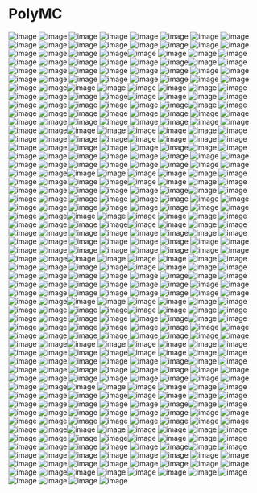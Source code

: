 # PolyMC
![image](https://user-images.githubusercontent.com/76428041/196275964-58d211cc-7244-4223-8e6b-112153173171.png)
![image](https://user-images.githubusercontent.com/76428041/196275964-58d211cc-7244-4223-8e6b-112153173171.png)
![image](https://user-images.githubusercontent.com/76428041/196275964-58d211cc-7244-4223-8e6b-112153173171.png)
![image](https://user-images.githubusercontent.com/76428041/196275964-58d211cc-7244-4223-8e6b-112153173171.png)
![image](https://user-images.githubusercontent.com/76428041/196275964-58d211cc-7244-4223-8e6b-112153173171.png)
![image](https://user-images.githubusercontent.com/76428041/196275964-58d211cc-7244-4223-8e6b-112153173171.png)
![image](https://user-images.githubusercontent.com/76428041/196275964-58d211cc-7244-4223-8e6b-112153173171.png)
![image](https://user-images.githubusercontent.com/76428041/196275964-58d211cc-7244-4223-8e6b-112153173171.png)
![image](https://user-images.githubusercontent.com/76428041/196275964-58d211cc-7244-4223-8e6b-112153173171.png)
![image](https://user-images.githubusercontent.com/76428041/196275964-58d211cc-7244-4223-8e6b-112153173171.png)
![image](https://user-images.githubusercontent.com/76428041/196275964-58d211cc-7244-4223-8e6b-112153173171.png)
![image](https://user-images.githubusercontent.com/76428041/196275964-58d211cc-7244-4223-8e6b-112153173171.png)
![image](https://user-images.githubusercontent.com/76428041/196275964-58d211cc-7244-4223-8e6b-112153173171.png)
![image](https://user-images.githubusercontent.com/76428041/196275964-58d211cc-7244-4223-8e6b-112153173171.png)
![image](https://user-images.githubusercontent.com/76428041/196275964-58d211cc-7244-4223-8e6b-112153173171.png)
![image](https://user-images.githubusercontent.com/76428041/196275964-58d211cc-7244-4223-8e6b-112153173171.png)
![image](https://user-images.githubusercontent.com/76428041/196275964-58d211cc-7244-4223-8e6b-112153173171.png)
![image](https://user-images.githubusercontent.com/76428041/196275964-58d211cc-7244-4223-8e6b-112153173171.png)
![image](https://user-images.githubusercontent.com/76428041/196275964-58d211cc-7244-4223-8e6b-112153173171.png)
![image](https://user-images.githubusercontent.com/76428041/196275964-58d211cc-7244-4223-8e6b-112153173171.png)![image](https://user-images.githubusercontent.com/76428041/196275964-58d211cc-7244-4223-8e6b-112153173171.png)
![image](https://user-images.githubusercontent.com/76428041/196275964-58d211cc-7244-4223-8e6b-112153173171.png)
![image](https://user-images.githubusercontent.com/76428041/196275964-58d211cc-7244-4223-8e6b-112153173171.png)
![image](https://user-images.githubusercontent.com/76428041/196275964-58d211cc-7244-4223-8e6b-112153173171.png)
![image](https://user-images.githubusercontent.com/76428041/196275964-58d211cc-7244-4223-8e6b-112153173171.png)
![image](https://user-images.githubusercontent.com/76428041/196275964-58d211cc-7244-4223-8e6b-112153173171.png)
![image](https://user-images.githubusercontent.com/76428041/196275964-58d211cc-7244-4223-8e6b-112153173171.png)
![image](https://user-images.githubusercontent.com/76428041/196275964-58d211cc-7244-4223-8e6b-112153173171.png)
![image](https://user-images.githubusercontent.com/76428041/196275964-58d211cc-7244-4223-8e6b-112153173171.png)
![image](https://user-images.githubusercontent.com/76428041/196275964-58d211cc-7244-4223-8e6b-112153173171.png)![image](https://user-images.githubusercontent.com/76428041/196275964-58d211cc-7244-4223-8e6b-112153173171.png)
![image](https://user-images.githubusercontent.com/76428041/196275964-58d211cc-7244-4223-8e6b-112153173171.png)
![image](https://user-images.githubusercontent.com/76428041/196275964-58d211cc-7244-4223-8e6b-112153173171.png)
![image](https://user-images.githubusercontent.com/76428041/196275964-58d211cc-7244-4223-8e6b-112153173171.png)
![image](https://user-images.githubusercontent.com/76428041/196275964-58d211cc-7244-4223-8e6b-112153173171.png)
![image](https://user-images.githubusercontent.com/76428041/196275964-58d211cc-7244-4223-8e6b-112153173171.png)
![image](https://user-images.githubusercontent.com/76428041/196275964-58d211cc-7244-4223-8e6b-112153173171.png)
![image](https://user-images.githubusercontent.com/76428041/196275964-58d211cc-7244-4223-8e6b-112153173171.png)
![image](https://user-images.githubusercontent.com/76428041/196275964-58d211cc-7244-4223-8e6b-112153173171.png)
![image](https://user-images.githubusercontent.com/76428041/196275964-58d211cc-7244-4223-8e6b-112153173171.png)![image](https://user-images.githubusercontent.com/76428041/196275964-58d211cc-7244-4223-8e6b-112153173171.png)
![image](https://user-images.githubusercontent.com/76428041/196275964-58d211cc-7244-4223-8e6b-112153173171.png)
![image](https://user-images.githubusercontent.com/76428041/196275964-58d211cc-7244-4223-8e6b-112153173171.png)
![image](https://user-images.githubusercontent.com/76428041/196275964-58d211cc-7244-4223-8e6b-112153173171.png)
![image](https://user-images.githubusercontent.com/76428041/196275964-58d211cc-7244-4223-8e6b-112153173171.png)
![image](https://user-images.githubusercontent.com/76428041/196275964-58d211cc-7244-4223-8e6b-112153173171.png)
![image](https://user-images.githubusercontent.com/76428041/196275964-58d211cc-7244-4223-8e6b-112153173171.png)
![image](https://user-images.githubusercontent.com/76428041/196275964-58d211cc-7244-4223-8e6b-112153173171.png)
![image](https://user-images.githubusercontent.com/76428041/196275964-58d211cc-7244-4223-8e6b-112153173171.png)
![image](https://user-images.githubusercontent.com/76428041/196275964-58d211cc-7244-4223-8e6b-112153173171.png)![image](https://user-images.githubusercontent.com/76428041/196275964-58d211cc-7244-4223-8e6b-112153173171.png)
![image](https://user-images.githubusercontent.com/76428041/196275964-58d211cc-7244-4223-8e6b-112153173171.png)
![image](https://user-images.githubusercontent.com/76428041/196275964-58d211cc-7244-4223-8e6b-112153173171.png)
![image](https://user-images.githubusercontent.com/76428041/196275964-58d211cc-7244-4223-8e6b-112153173171.png)
![image](https://user-images.githubusercontent.com/76428041/196275964-58d211cc-7244-4223-8e6b-112153173171.png)
![image](https://user-images.githubusercontent.com/76428041/196275964-58d211cc-7244-4223-8e6b-112153173171.png)
![image](https://user-images.githubusercontent.com/76428041/196275964-58d211cc-7244-4223-8e6b-112153173171.png)
![image](https://user-images.githubusercontent.com/76428041/196275964-58d211cc-7244-4223-8e6b-112153173171.png)
![image](https://user-images.githubusercontent.com/76428041/196275964-58d211cc-7244-4223-8e6b-112153173171.png)
![image](https://user-images.githubusercontent.com/76428041/196275964-58d211cc-7244-4223-8e6b-112153173171.png)![image](https://user-images.githubusercontent.com/76428041/196275964-58d211cc-7244-4223-8e6b-112153173171.png)
![image](https://user-images.githubusercontent.com/76428041/196275964-58d211cc-7244-4223-8e6b-112153173171.png)
![image](https://user-images.githubusercontent.com/76428041/196275964-58d211cc-7244-4223-8e6b-112153173171.png)
![image](https://user-images.githubusercontent.com/76428041/196275964-58d211cc-7244-4223-8e6b-112153173171.png)
![image](https://user-images.githubusercontent.com/76428041/196275964-58d211cc-7244-4223-8e6b-112153173171.png)
![image](https://user-images.githubusercontent.com/76428041/196275964-58d211cc-7244-4223-8e6b-112153173171.png)
![image](https://user-images.githubusercontent.com/76428041/196275964-58d211cc-7244-4223-8e6b-112153173171.png)
![image](https://user-images.githubusercontent.com/76428041/196275964-58d211cc-7244-4223-8e6b-112153173171.png)
![image](https://user-images.githubusercontent.com/76428041/196275964-58d211cc-7244-4223-8e6b-112153173171.png)
![image](https://user-images.githubusercontent.com/76428041/196275964-58d211cc-7244-4223-8e6b-112153173171.png)![image](https://user-images.githubusercontent.com/76428041/196275964-58d211cc-7244-4223-8e6b-112153173171.png)
![image](https://user-images.githubusercontent.com/76428041/196275964-58d211cc-7244-4223-8e6b-112153173171.png)
![image](https://user-images.githubusercontent.com/76428041/196275964-58d211cc-7244-4223-8e6b-112153173171.png)
![image](https://user-images.githubusercontent.com/76428041/196275964-58d211cc-7244-4223-8e6b-112153173171.png)
![image](https://user-images.githubusercontent.com/76428041/196275964-58d211cc-7244-4223-8e6b-112153173171.png)
![image](https://user-images.githubusercontent.com/76428041/196275964-58d211cc-7244-4223-8e6b-112153173171.png)
![image](https://user-images.githubusercontent.com/76428041/196275964-58d211cc-7244-4223-8e6b-112153173171.png)
![image](https://user-images.githubusercontent.com/76428041/196275964-58d211cc-7244-4223-8e6b-112153173171.png)
![image](https://user-images.githubusercontent.com/76428041/196275964-58d211cc-7244-4223-8e6b-112153173171.png)
![image](https://user-images.githubusercontent.com/76428041/196275964-58d211cc-7244-4223-8e6b-112153173171.png)![image](https://user-images.githubusercontent.com/76428041/196275964-58d211cc-7244-4223-8e6b-112153173171.png)
![image](https://user-images.githubusercontent.com/76428041/196275964-58d211cc-7244-4223-8e6b-112153173171.png)
![image](https://user-images.githubusercontent.com/76428041/196275964-58d211cc-7244-4223-8e6b-112153173171.png)
![image](https://user-images.githubusercontent.com/76428041/196275964-58d211cc-7244-4223-8e6b-112153173171.png)
![image](https://user-images.githubusercontent.com/76428041/196275964-58d211cc-7244-4223-8e6b-112153173171.png)
![image](https://user-images.githubusercontent.com/76428041/196275964-58d211cc-7244-4223-8e6b-112153173171.png)
![image](https://user-images.githubusercontent.com/76428041/196275964-58d211cc-7244-4223-8e6b-112153173171.png)
![image](https://user-images.githubusercontent.com/76428041/196275964-58d211cc-7244-4223-8e6b-112153173171.png)
![image](https://user-images.githubusercontent.com/76428041/196275964-58d211cc-7244-4223-8e6b-112153173171.png)
![image](https://user-images.githubusercontent.com/76428041/196275964-58d211cc-7244-4223-8e6b-112153173171.png)![image](https://user-images.githubusercontent.com/76428041/196275964-58d211cc-7244-4223-8e6b-112153173171.png)
![image](https://user-images.githubusercontent.com/76428041/196275964-58d211cc-7244-4223-8e6b-112153173171.png)
![image](https://user-images.githubusercontent.com/76428041/196275964-58d211cc-7244-4223-8e6b-112153173171.png)
![image](https://user-images.githubusercontent.com/76428041/196275964-58d211cc-7244-4223-8e6b-112153173171.png)
![image](https://user-images.githubusercontent.com/76428041/196275964-58d211cc-7244-4223-8e6b-112153173171.png)
![image](https://user-images.githubusercontent.com/76428041/196275964-58d211cc-7244-4223-8e6b-112153173171.png)
![image](https://user-images.githubusercontent.com/76428041/196275964-58d211cc-7244-4223-8e6b-112153173171.png)
![image](https://user-images.githubusercontent.com/76428041/196275964-58d211cc-7244-4223-8e6b-112153173171.png)
![image](https://user-images.githubusercontent.com/76428041/196275964-58d211cc-7244-4223-8e6b-112153173171.png)
![image](https://user-images.githubusercontent.com/76428041/196275964-58d211cc-7244-4223-8e6b-112153173171.png)![image](https://user-images.githubusercontent.com/76428041/196275964-58d211cc-7244-4223-8e6b-112153173171.png)
![image](https://user-images.githubusercontent.com/76428041/196275964-58d211cc-7244-4223-8e6b-112153173171.png)
![image](https://user-images.githubusercontent.com/76428041/196275964-58d211cc-7244-4223-8e6b-112153173171.png)
![image](https://user-images.githubusercontent.com/76428041/196275964-58d211cc-7244-4223-8e6b-112153173171.png)
![image](https://user-images.githubusercontent.com/76428041/196275964-58d211cc-7244-4223-8e6b-112153173171.png)
![image](https://user-images.githubusercontent.com/76428041/196275964-58d211cc-7244-4223-8e6b-112153173171.png)
![image](https://user-images.githubusercontent.com/76428041/196275964-58d211cc-7244-4223-8e6b-112153173171.png)
![image](https://user-images.githubusercontent.com/76428041/196275964-58d211cc-7244-4223-8e6b-112153173171.png)
![image](https://user-images.githubusercontent.com/76428041/196275964-58d211cc-7244-4223-8e6b-112153173171.png)
![image](https://user-images.githubusercontent.com/76428041/196275964-58d211cc-7244-4223-8e6b-112153173171.png)![image](https://user-images.githubusercontent.com/76428041/196275964-58d211cc-7244-4223-8e6b-112153173171.png)
![image](https://user-images.githubusercontent.com/76428041/196275964-58d211cc-7244-4223-8e6b-112153173171.png)
![image](https://user-images.githubusercontent.com/76428041/196275964-58d211cc-7244-4223-8e6b-112153173171.png)
![image](https://user-images.githubusercontent.com/76428041/196275964-58d211cc-7244-4223-8e6b-112153173171.png)
![image](https://user-images.githubusercontent.com/76428041/196275964-58d211cc-7244-4223-8e6b-112153173171.png)
![image](https://user-images.githubusercontent.com/76428041/196275964-58d211cc-7244-4223-8e6b-112153173171.png)
![image](https://user-images.githubusercontent.com/76428041/196275964-58d211cc-7244-4223-8e6b-112153173171.png)
![image](https://user-images.githubusercontent.com/76428041/196275964-58d211cc-7244-4223-8e6b-112153173171.png)
![image](https://user-images.githubusercontent.com/76428041/196275964-58d211cc-7244-4223-8e6b-112153173171.png)
![image](https://user-images.githubusercontent.com/76428041/196275964-58d211cc-7244-4223-8e6b-112153173171.png)![image](https://user-images.githubusercontent.com/76428041/196275964-58d211cc-7244-4223-8e6b-112153173171.png)
![image](https://user-images.githubusercontent.com/76428041/196275964-58d211cc-7244-4223-8e6b-112153173171.png)
![image](https://user-images.githubusercontent.com/76428041/196275964-58d211cc-7244-4223-8e6b-112153173171.png)
![image](https://user-images.githubusercontent.com/76428041/196275964-58d211cc-7244-4223-8e6b-112153173171.png)
![image](https://user-images.githubusercontent.com/76428041/196275964-58d211cc-7244-4223-8e6b-112153173171.png)
![image](https://user-images.githubusercontent.com/76428041/196275964-58d211cc-7244-4223-8e6b-112153173171.png)
![image](https://user-images.githubusercontent.com/76428041/196275964-58d211cc-7244-4223-8e6b-112153173171.png)
![image](https://user-images.githubusercontent.com/76428041/196275964-58d211cc-7244-4223-8e6b-112153173171.png)
![image](https://user-images.githubusercontent.com/76428041/196275964-58d211cc-7244-4223-8e6b-112153173171.png)
![image](https://user-images.githubusercontent.com/76428041/196275964-58d211cc-7244-4223-8e6b-112153173171.png)![image](https://user-images.githubusercontent.com/76428041/196275964-58d211cc-7244-4223-8e6b-112153173171.png)
![image](https://user-images.githubusercontent.com/76428041/196275964-58d211cc-7244-4223-8e6b-112153173171.png)
![image](https://user-images.githubusercontent.com/76428041/196275964-58d211cc-7244-4223-8e6b-112153173171.png)
![image](https://user-images.githubusercontent.com/76428041/196275964-58d211cc-7244-4223-8e6b-112153173171.png)
![image](https://user-images.githubusercontent.com/76428041/196275964-58d211cc-7244-4223-8e6b-112153173171.png)
![image](https://user-images.githubusercontent.com/76428041/196275964-58d211cc-7244-4223-8e6b-112153173171.png)
![image](https://user-images.githubusercontent.com/76428041/196275964-58d211cc-7244-4223-8e6b-112153173171.png)
![image](https://user-images.githubusercontent.com/76428041/196275964-58d211cc-7244-4223-8e6b-112153173171.png)
![image](https://user-images.githubusercontent.com/76428041/196275964-58d211cc-7244-4223-8e6b-112153173171.png)
![image](https://user-images.githubusercontent.com/76428041/196275964-58d211cc-7244-4223-8e6b-112153173171.png)![image](https://user-images.githubusercontent.com/76428041/196275964-58d211cc-7244-4223-8e6b-112153173171.png)
![image](https://user-images.githubusercontent.com/76428041/196275964-58d211cc-7244-4223-8e6b-112153173171.png)
![image](https://user-images.githubusercontent.com/76428041/196275964-58d211cc-7244-4223-8e6b-112153173171.png)
![image](https://user-images.githubusercontent.com/76428041/196275964-58d211cc-7244-4223-8e6b-112153173171.png)
![image](https://user-images.githubusercontent.com/76428041/196275964-58d211cc-7244-4223-8e6b-112153173171.png)
![image](https://user-images.githubusercontent.com/76428041/196275964-58d211cc-7244-4223-8e6b-112153173171.png)
![image](https://user-images.githubusercontent.com/76428041/196275964-58d211cc-7244-4223-8e6b-112153173171.png)
![image](https://user-images.githubusercontent.com/76428041/196275964-58d211cc-7244-4223-8e6b-112153173171.png)
![image](https://user-images.githubusercontent.com/76428041/196275964-58d211cc-7244-4223-8e6b-112153173171.png)
![image](https://user-images.githubusercontent.com/76428041/196275964-58d211cc-7244-4223-8e6b-112153173171.png)![image](https://user-images.githubusercontent.com/76428041/196275964-58d211cc-7244-4223-8e6b-112153173171.png)
![image](https://user-images.githubusercontent.com/76428041/196275964-58d211cc-7244-4223-8e6b-112153173171.png)
![image](https://user-images.githubusercontent.com/76428041/196275964-58d211cc-7244-4223-8e6b-112153173171.png)
![image](https://user-images.githubusercontent.com/76428041/196275964-58d211cc-7244-4223-8e6b-112153173171.png)
![image](https://user-images.githubusercontent.com/76428041/196275964-58d211cc-7244-4223-8e6b-112153173171.png)
![image](https://user-images.githubusercontent.com/76428041/196275964-58d211cc-7244-4223-8e6b-112153173171.png)
![image](https://user-images.githubusercontent.com/76428041/196275964-58d211cc-7244-4223-8e6b-112153173171.png)
![image](https://user-images.githubusercontent.com/76428041/196275964-58d211cc-7244-4223-8e6b-112153173171.png)
![image](https://user-images.githubusercontent.com/76428041/196275964-58d211cc-7244-4223-8e6b-112153173171.png)
![image](https://user-images.githubusercontent.com/76428041/196275964-58d211cc-7244-4223-8e6b-112153173171.png)![image](https://user-images.githubusercontent.com/76428041/196275964-58d211cc-7244-4223-8e6b-112153173171.png)
![image](https://user-images.githubusercontent.com/76428041/196275964-58d211cc-7244-4223-8e6b-112153173171.png)
![image](https://user-images.githubusercontent.com/76428041/196275964-58d211cc-7244-4223-8e6b-112153173171.png)
![image](https://user-images.githubusercontent.com/76428041/196275964-58d211cc-7244-4223-8e6b-112153173171.png)
![image](https://user-images.githubusercontent.com/76428041/196275964-58d211cc-7244-4223-8e6b-112153173171.png)
![image](https://user-images.githubusercontent.com/76428041/196275964-58d211cc-7244-4223-8e6b-112153173171.png)
![image](https://user-images.githubusercontent.com/76428041/196275964-58d211cc-7244-4223-8e6b-112153173171.png)
![image](https://user-images.githubusercontent.com/76428041/196275964-58d211cc-7244-4223-8e6b-112153173171.png)
![image](https://user-images.githubusercontent.com/76428041/196275964-58d211cc-7244-4223-8e6b-112153173171.png)
![image](https://user-images.githubusercontent.com/76428041/196275964-58d211cc-7244-4223-8e6b-112153173171.png)![image](https://user-images.githubusercontent.com/76428041/196275964-58d211cc-7244-4223-8e6b-112153173171.png)
![image](https://user-images.githubusercontent.com/76428041/196275964-58d211cc-7244-4223-8e6b-112153173171.png)
![image](https://user-images.githubusercontent.com/76428041/196275964-58d211cc-7244-4223-8e6b-112153173171.png)
![image](https://user-images.githubusercontent.com/76428041/196275964-58d211cc-7244-4223-8e6b-112153173171.png)
![image](https://user-images.githubusercontent.com/76428041/196275964-58d211cc-7244-4223-8e6b-112153173171.png)
![image](https://user-images.githubusercontent.com/76428041/196275964-58d211cc-7244-4223-8e6b-112153173171.png)
![image](https://user-images.githubusercontent.com/76428041/196275964-58d211cc-7244-4223-8e6b-112153173171.png)
![image](https://user-images.githubusercontent.com/76428041/196275964-58d211cc-7244-4223-8e6b-112153173171.png)
![image](https://user-images.githubusercontent.com/76428041/196275964-58d211cc-7244-4223-8e6b-112153173171.png)
![image](https://user-images.githubusercontent.com/76428041/196275964-58d211cc-7244-4223-8e6b-112153173171.png)![image](https://user-images.githubusercontent.com/76428041/196275964-58d211cc-7244-4223-8e6b-112153173171.png)
![image](https://user-images.githubusercontent.com/76428041/196275964-58d211cc-7244-4223-8e6b-112153173171.png)
![image](https://user-images.githubusercontent.com/76428041/196275964-58d211cc-7244-4223-8e6b-112153173171.png)
![image](https://user-images.githubusercontent.com/76428041/196275964-58d211cc-7244-4223-8e6b-112153173171.png)
![image](https://user-images.githubusercontent.com/76428041/196275964-58d211cc-7244-4223-8e6b-112153173171.png)
![image](https://user-images.githubusercontent.com/76428041/196275964-58d211cc-7244-4223-8e6b-112153173171.png)
![image](https://user-images.githubusercontent.com/76428041/196275964-58d211cc-7244-4223-8e6b-112153173171.png)
![image](https://user-images.githubusercontent.com/76428041/196275964-58d211cc-7244-4223-8e6b-112153173171.png)
![image](https://user-images.githubusercontent.com/76428041/196275964-58d211cc-7244-4223-8e6b-112153173171.png)
![image](https://user-images.githubusercontent.com/76428041/196275964-58d211cc-7244-4223-8e6b-112153173171.png)![image](https://user-images.githubusercontent.com/76428041/196275964-58d211cc-7244-4223-8e6b-112153173171.png)
![image](https://user-images.githubusercontent.com/76428041/196275964-58d211cc-7244-4223-8e6b-112153173171.png)
![image](https://user-images.githubusercontent.com/76428041/196275964-58d211cc-7244-4223-8e6b-112153173171.png)
![image](https://user-images.githubusercontent.com/76428041/196275964-58d211cc-7244-4223-8e6b-112153173171.png)
![image](https://user-images.githubusercontent.com/76428041/196275964-58d211cc-7244-4223-8e6b-112153173171.png)
![image](https://user-images.githubusercontent.com/76428041/196275964-58d211cc-7244-4223-8e6b-112153173171.png)
![image](https://user-images.githubusercontent.com/76428041/196275964-58d211cc-7244-4223-8e6b-112153173171.png)
![image](https://user-images.githubusercontent.com/76428041/196275964-58d211cc-7244-4223-8e6b-112153173171.png)
![image](https://user-images.githubusercontent.com/76428041/196275964-58d211cc-7244-4223-8e6b-112153173171.png)
![image](https://user-images.githubusercontent.com/76428041/196275964-58d211cc-7244-4223-8e6b-112153173171.png)![image](https://user-images.githubusercontent.com/76428041/196275964-58d211cc-7244-4223-8e6b-112153173171.png)
![image](https://user-images.githubusercontent.com/76428041/196275964-58d211cc-7244-4223-8e6b-112153173171.png)
![image](https://user-images.githubusercontent.com/76428041/196275964-58d211cc-7244-4223-8e6b-112153173171.png)
![image](https://user-images.githubusercontent.com/76428041/196275964-58d211cc-7244-4223-8e6b-112153173171.png)
![image](https://user-images.githubusercontent.com/76428041/196275964-58d211cc-7244-4223-8e6b-112153173171.png)
![image](https://user-images.githubusercontent.com/76428041/196275964-58d211cc-7244-4223-8e6b-112153173171.png)
![image](https://user-images.githubusercontent.com/76428041/196275964-58d211cc-7244-4223-8e6b-112153173171.png)
![image](https://user-images.githubusercontent.com/76428041/196275964-58d211cc-7244-4223-8e6b-112153173171.png)
![image](https://user-images.githubusercontent.com/76428041/196275964-58d211cc-7244-4223-8e6b-112153173171.png)
![image](https://user-images.githubusercontent.com/76428041/196275964-58d211cc-7244-4223-8e6b-112153173171.png)![image](https://user-images.githubusercontent.com/76428041/196275964-58d211cc-7244-4223-8e6b-112153173171.png)
![image](https://user-images.githubusercontent.com/76428041/196275964-58d211cc-7244-4223-8e6b-112153173171.png)
![image](https://user-images.githubusercontent.com/76428041/196275964-58d211cc-7244-4223-8e6b-112153173171.png)
![image](https://user-images.githubusercontent.com/76428041/196275964-58d211cc-7244-4223-8e6b-112153173171.png)
![image](https://user-images.githubusercontent.com/76428041/196275964-58d211cc-7244-4223-8e6b-112153173171.png)
![image](https://user-images.githubusercontent.com/76428041/196275964-58d211cc-7244-4223-8e6b-112153173171.png)
![image](https://user-images.githubusercontent.com/76428041/196275964-58d211cc-7244-4223-8e6b-112153173171.png)
![image](https://user-images.githubusercontent.com/76428041/196275964-58d211cc-7244-4223-8e6b-112153173171.png)
![image](https://user-images.githubusercontent.com/76428041/196275964-58d211cc-7244-4223-8e6b-112153173171.png)
![image](https://user-images.githubusercontent.com/76428041/196275964-58d211cc-7244-4223-8e6b-112153173171.png)![image](https://user-images.githubusercontent.com/76428041/196275964-58d211cc-7244-4223-8e6b-112153173171.png)
![image](https://user-images.githubusercontent.com/76428041/196275964-58d211cc-7244-4223-8e6b-112153173171.png)
![image](https://user-images.githubusercontent.com/76428041/196275964-58d211cc-7244-4223-8e6b-112153173171.png)
![image](https://user-images.githubusercontent.com/76428041/196275964-58d211cc-7244-4223-8e6b-112153173171.png)
![image](https://user-images.githubusercontent.com/76428041/196275964-58d211cc-7244-4223-8e6b-112153173171.png)
![image](https://user-images.githubusercontent.com/76428041/196275964-58d211cc-7244-4223-8e6b-112153173171.png)
![image](https://user-images.githubusercontent.com/76428041/196275964-58d211cc-7244-4223-8e6b-112153173171.png)
![image](https://user-images.githubusercontent.com/76428041/196275964-58d211cc-7244-4223-8e6b-112153173171.png)
![image](https://user-images.githubusercontent.com/76428041/196275964-58d211cc-7244-4223-8e6b-112153173171.png)
![image](https://user-images.githubusercontent.com/76428041/196275964-58d211cc-7244-4223-8e6b-112153173171.png)![image](https://user-images.githubusercontent.com/76428041/196275964-58d211cc-7244-4223-8e6b-112153173171.png)
![image](https://user-images.githubusercontent.com/76428041/196275964-58d211cc-7244-4223-8e6b-112153173171.png)
![image](https://user-images.githubusercontent.com/76428041/196275964-58d211cc-7244-4223-8e6b-112153173171.png)
![image](https://user-images.githubusercontent.com/76428041/196275964-58d211cc-7244-4223-8e6b-112153173171.png)
![image](https://user-images.githubusercontent.com/76428041/196275964-58d211cc-7244-4223-8e6b-112153173171.png)
![image](https://user-images.githubusercontent.com/76428041/196275964-58d211cc-7244-4223-8e6b-112153173171.png)
![image](https://user-images.githubusercontent.com/76428041/196275964-58d211cc-7244-4223-8e6b-112153173171.png)
![image](https://user-images.githubusercontent.com/76428041/196275964-58d211cc-7244-4223-8e6b-112153173171.png)
![image](https://user-images.githubusercontent.com/76428041/196275964-58d211cc-7244-4223-8e6b-112153173171.png)
![image](https://user-images.githubusercontent.com/76428041/196275964-58d211cc-7244-4223-8e6b-112153173171.png)![image](https://user-images.githubusercontent.com/76428041/196275964-58d211cc-7244-4223-8e6b-112153173171.png)
![image](https://user-images.githubusercontent.com/76428041/196275964-58d211cc-7244-4223-8e6b-112153173171.png)
![image](https://user-images.githubusercontent.com/76428041/196275964-58d211cc-7244-4223-8e6b-112153173171.png)
![image](https://user-images.githubusercontent.com/76428041/196275964-58d211cc-7244-4223-8e6b-112153173171.png)
![image](https://user-images.githubusercontent.com/76428041/196275964-58d211cc-7244-4223-8e6b-112153173171.png)
![image](https://user-images.githubusercontent.com/76428041/196275964-58d211cc-7244-4223-8e6b-112153173171.png)
![image](https://user-images.githubusercontent.com/76428041/196275964-58d211cc-7244-4223-8e6b-112153173171.png)
![image](https://user-images.githubusercontent.com/76428041/196275964-58d211cc-7244-4223-8e6b-112153173171.png)
![image](https://user-images.githubusercontent.com/76428041/196275964-58d211cc-7244-4223-8e6b-112153173171.png)
![image](https://user-images.githubusercontent.com/76428041/196275964-58d211cc-7244-4223-8e6b-112153173171.png)![image](https://user-images.githubusercontent.com/76428041/196275964-58d211cc-7244-4223-8e6b-112153173171.png)
![image](https://user-images.githubusercontent.com/76428041/196275964-58d211cc-7244-4223-8e6b-112153173171.png)
![image](https://user-images.githubusercontent.com/76428041/196275964-58d211cc-7244-4223-8e6b-112153173171.png)
![image](https://user-images.githubusercontent.com/76428041/196275964-58d211cc-7244-4223-8e6b-112153173171.png)
![image](https://user-images.githubusercontent.com/76428041/196275964-58d211cc-7244-4223-8e6b-112153173171.png)
![image](https://user-images.githubusercontent.com/76428041/196275964-58d211cc-7244-4223-8e6b-112153173171.png)
![image](https://user-images.githubusercontent.com/76428041/196275964-58d211cc-7244-4223-8e6b-112153173171.png)
![image](https://user-images.githubusercontent.com/76428041/196275964-58d211cc-7244-4223-8e6b-112153173171.png)
![image](https://user-images.githubusercontent.com/76428041/196275964-58d211cc-7244-4223-8e6b-112153173171.png)
![image](https://user-images.githubusercontent.com/76428041/196275964-58d211cc-7244-4223-8e6b-112153173171.png)![image](https://user-images.githubusercontent.com/76428041/196275964-58d211cc-7244-4223-8e6b-112153173171.png)
![image](https://user-images.githubusercontent.com/76428041/196275964-58d211cc-7244-4223-8e6b-112153173171.png)
![image](https://user-images.githubusercontent.com/76428041/196275964-58d211cc-7244-4223-8e6b-112153173171.png)
![image](https://user-images.githubusercontent.com/76428041/196275964-58d211cc-7244-4223-8e6b-112153173171.png)
![image](https://user-images.githubusercontent.com/76428041/196275964-58d211cc-7244-4223-8e6b-112153173171.png)
![image](https://user-images.githubusercontent.com/76428041/196275964-58d211cc-7244-4223-8e6b-112153173171.png)
![image](https://user-images.githubusercontent.com/76428041/196275964-58d211cc-7244-4223-8e6b-112153173171.png)
![image](https://user-images.githubusercontent.com/76428041/196275964-58d211cc-7244-4223-8e6b-112153173171.png)
![image](https://user-images.githubusercontent.com/76428041/196275964-58d211cc-7244-4223-8e6b-112153173171.png)
![image](https://user-images.githubusercontent.com/76428041/196275964-58d211cc-7244-4223-8e6b-112153173171.png)![image](https://user-images.githubusercontent.com/76428041/196275964-58d211cc-7244-4223-8e6b-112153173171.png)
![image](https://user-images.githubusercontent.com/76428041/196275964-58d211cc-7244-4223-8e6b-112153173171.png)
![image](https://user-images.githubusercontent.com/76428041/196275964-58d211cc-7244-4223-8e6b-112153173171.png)
![image](https://user-images.githubusercontent.com/76428041/196275964-58d211cc-7244-4223-8e6b-112153173171.png)
![image](https://user-images.githubusercontent.com/76428041/196275964-58d211cc-7244-4223-8e6b-112153173171.png)
![image](https://user-images.githubusercontent.com/76428041/196275964-58d211cc-7244-4223-8e6b-112153173171.png)
![image](https://user-images.githubusercontent.com/76428041/196275964-58d211cc-7244-4223-8e6b-112153173171.png)
![image](https://user-images.githubusercontent.com/76428041/196275964-58d211cc-7244-4223-8e6b-112153173171.png)
![image](https://user-images.githubusercontent.com/76428041/196275964-58d211cc-7244-4223-8e6b-112153173171.png)
![image](https://user-images.githubusercontent.com/76428041/196275964-58d211cc-7244-4223-8e6b-112153173171.png)![image](https://user-images.githubusercontent.com/76428041/196275964-58d211cc-7244-4223-8e6b-112153173171.png)
![image](https://user-images.githubusercontent.com/76428041/196275964-58d211cc-7244-4223-8e6b-112153173171.png)
![image](https://user-images.githubusercontent.com/76428041/196275964-58d211cc-7244-4223-8e6b-112153173171.png)
![image](https://user-images.githubusercontent.com/76428041/196275964-58d211cc-7244-4223-8e6b-112153173171.png)
![image](https://user-images.githubusercontent.com/76428041/196275964-58d211cc-7244-4223-8e6b-112153173171.png)
![image](https://user-images.githubusercontent.com/76428041/196275964-58d211cc-7244-4223-8e6b-112153173171.png)
![image](https://user-images.githubusercontent.com/76428041/196275964-58d211cc-7244-4223-8e6b-112153173171.png)
![image](https://user-images.githubusercontent.com/76428041/196275964-58d211cc-7244-4223-8e6b-112153173171.png)
![image](https://user-images.githubusercontent.com/76428041/196275964-58d211cc-7244-4223-8e6b-112153173171.png)
![image](https://user-images.githubusercontent.com/76428041/196275964-58d211cc-7244-4223-8e6b-112153173171.png)![image](https://user-images.githubusercontent.com/76428041/196275964-58d211cc-7244-4223-8e6b-112153173171.png)
![image](https://user-images.githubusercontent.com/76428041/196275964-58d211cc-7244-4223-8e6b-112153173171.png)
![image](https://user-images.githubusercontent.com/76428041/196275964-58d211cc-7244-4223-8e6b-112153173171.png)
![image](https://user-images.githubusercontent.com/76428041/196275964-58d211cc-7244-4223-8e6b-112153173171.png)
![image](https://user-images.githubusercontent.com/76428041/196275964-58d211cc-7244-4223-8e6b-112153173171.png)
![image](https://user-images.githubusercontent.com/76428041/196275964-58d211cc-7244-4223-8e6b-112153173171.png)
![image](https://user-images.githubusercontent.com/76428041/196275964-58d211cc-7244-4223-8e6b-112153173171.png)
![image](https://user-images.githubusercontent.com/76428041/196275964-58d211cc-7244-4223-8e6b-112153173171.png)
![image](https://user-images.githubusercontent.com/76428041/196275964-58d211cc-7244-4223-8e6b-112153173171.png)
![image](https://user-images.githubusercontent.com/76428041/196275964-58d211cc-7244-4223-8e6b-112153173171.png)![image](https://user-images.githubusercontent.com/76428041/196275964-58d211cc-7244-4223-8e6b-112153173171.png)
![image](https://user-images.githubusercontent.com/76428041/196275964-58d211cc-7244-4223-8e6b-112153173171.png)
![image](https://user-images.githubusercontent.com/76428041/196275964-58d211cc-7244-4223-8e6b-112153173171.png)
![image](https://user-images.githubusercontent.com/76428041/196275964-58d211cc-7244-4223-8e6b-112153173171.png)
![image](https://user-images.githubusercontent.com/76428041/196275964-58d211cc-7244-4223-8e6b-112153173171.png)
![image](https://user-images.githubusercontent.com/76428041/196275964-58d211cc-7244-4223-8e6b-112153173171.png)
![image](https://user-images.githubusercontent.com/76428041/196275964-58d211cc-7244-4223-8e6b-112153173171.png)
![image](https://user-images.githubusercontent.com/76428041/196275964-58d211cc-7244-4223-8e6b-112153173171.png)
![image](https://user-images.githubusercontent.com/76428041/196275964-58d211cc-7244-4223-8e6b-112153173171.png)
![image](https://user-images.githubusercontent.com/76428041/196275964-58d211cc-7244-4223-8e6b-112153173171.png)![image](https://user-images.githubusercontent.com/76428041/196275964-58d211cc-7244-4223-8e6b-112153173171.png)
![image](https://user-images.githubusercontent.com/76428041/196275964-58d211cc-7244-4223-8e6b-112153173171.png)
![image](https://user-images.githubusercontent.com/76428041/196275964-58d211cc-7244-4223-8e6b-112153173171.png)
![image](https://user-images.githubusercontent.com/76428041/196275964-58d211cc-7244-4223-8e6b-112153173171.png)
![image](https://user-images.githubusercontent.com/76428041/196275964-58d211cc-7244-4223-8e6b-112153173171.png)
![image](https://user-images.githubusercontent.com/76428041/196275964-58d211cc-7244-4223-8e6b-112153173171.png)
![image](https://user-images.githubusercontent.com/76428041/196275964-58d211cc-7244-4223-8e6b-112153173171.png)
![image](https://user-images.githubusercontent.com/76428041/196275964-58d211cc-7244-4223-8e6b-112153173171.png)
![image](https://user-images.githubusercontent.com/76428041/196275964-58d211cc-7244-4223-8e6b-112153173171.png)
![image](https://user-images.githubusercontent.com/76428041/196275964-58d211cc-7244-4223-8e6b-112153173171.png)![image](https://user-images.githubusercontent.com/76428041/196275964-58d211cc-7244-4223-8e6b-112153173171.png)
![image](https://user-images.githubusercontent.com/76428041/196275964-58d211cc-7244-4223-8e6b-112153173171.png)
![image](https://user-images.githubusercontent.com/76428041/196275964-58d211cc-7244-4223-8e6b-112153173171.png)
![image](https://user-images.githubusercontent.com/76428041/196275964-58d211cc-7244-4223-8e6b-112153173171.png)
![image](https://user-images.githubusercontent.com/76428041/196275964-58d211cc-7244-4223-8e6b-112153173171.png)
![image](https://user-images.githubusercontent.com/76428041/196275964-58d211cc-7244-4223-8e6b-112153173171.png)
![image](https://user-images.githubusercontent.com/76428041/196275964-58d211cc-7244-4223-8e6b-112153173171.png)
![image](https://user-images.githubusercontent.com/76428041/196275964-58d211cc-7244-4223-8e6b-112153173171.png)
![image](https://user-images.githubusercontent.com/76428041/196275964-58d211cc-7244-4223-8e6b-112153173171.png)
![image](https://user-images.githubusercontent.com/76428041/196275964-58d211cc-7244-4223-8e6b-112153173171.png)![image](https://user-images.githubusercontent.com/76428041/196275964-58d211cc-7244-4223-8e6b-112153173171.png)
![image](https://user-images.githubusercontent.com/76428041/196275964-58d211cc-7244-4223-8e6b-112153173171.png)
![image](https://user-images.githubusercontent.com/76428041/196275964-58d211cc-7244-4223-8e6b-112153173171.png)
![image](https://user-images.githubusercontent.com/76428041/196275964-58d211cc-7244-4223-8e6b-112153173171.png)
![image](https://user-images.githubusercontent.com/76428041/196275964-58d211cc-7244-4223-8e6b-112153173171.png)
![image](https://user-images.githubusercontent.com/76428041/196275964-58d211cc-7244-4223-8e6b-112153173171.png)
![image](https://user-images.githubusercontent.com/76428041/196275964-58d211cc-7244-4223-8e6b-112153173171.png)
![image](https://user-images.githubusercontent.com/76428041/196275964-58d211cc-7244-4223-8e6b-112153173171.png)
![image](https://user-images.githubusercontent.com/76428041/196275964-58d211cc-7244-4223-8e6b-112153173171.png)
![image](https://user-images.githubusercontent.com/76428041/196275964-58d211cc-7244-4223-8e6b-112153173171.png)![image](https://user-images.githubusercontent.com/76428041/196275964-58d211cc-7244-4223-8e6b-112153173171.png)
![image](https://user-images.githubusercontent.com/76428041/196275964-58d211cc-7244-4223-8e6b-112153173171.png)
![image](https://user-images.githubusercontent.com/76428041/196275964-58d211cc-7244-4223-8e6b-112153173171.png)
![image](https://user-images.githubusercontent.com/76428041/196275964-58d211cc-7244-4223-8e6b-112153173171.png)
![image](https://user-images.githubusercontent.com/76428041/196275964-58d211cc-7244-4223-8e6b-112153173171.png)
![image](https://user-images.githubusercontent.com/76428041/196275964-58d211cc-7244-4223-8e6b-112153173171.png)
![image](https://user-images.githubusercontent.com/76428041/196275964-58d211cc-7244-4223-8e6b-112153173171.png)
![image](https://user-images.githubusercontent.com/76428041/196275964-58d211cc-7244-4223-8e6b-112153173171.png)
![image](https://user-images.githubusercontent.com/76428041/196275964-58d211cc-7244-4223-8e6b-112153173171.png)
![image](https://user-images.githubusercontent.com/76428041/196275964-58d211cc-7244-4223-8e6b-112153173171.png)![image](https://user-images.githubusercontent.com/76428041/196275964-58d211cc-7244-4223-8e6b-112153173171.png)
![image](https://user-images.githubusercontent.com/76428041/196275964-58d211cc-7244-4223-8e6b-112153173171.png)
![image](https://user-images.githubusercontent.com/76428041/196275964-58d211cc-7244-4223-8e6b-112153173171.png)
![image](https://user-images.githubusercontent.com/76428041/196275964-58d211cc-7244-4223-8e6b-112153173171.png)
![image](https://user-images.githubusercontent.com/76428041/196275964-58d211cc-7244-4223-8e6b-112153173171.png)
![image](https://user-images.githubusercontent.com/76428041/196275964-58d211cc-7244-4223-8e6b-112153173171.png)
![image](https://user-images.githubusercontent.com/76428041/196275964-58d211cc-7244-4223-8e6b-112153173171.png)
![image](https://user-images.githubusercontent.com/76428041/196275964-58d211cc-7244-4223-8e6b-112153173171.png)
![image](https://user-images.githubusercontent.com/76428041/196275964-58d211cc-7244-4223-8e6b-112153173171.png)
![image](https://user-images.githubusercontent.com/76428041/196275964-58d211cc-7244-4223-8e6b-112153173171.png)![image](https://user-images.githubusercontent.com/76428041/196275964-58d211cc-7244-4223-8e6b-112153173171.png)
![image](https://user-images.githubusercontent.com/76428041/196275964-58d211cc-7244-4223-8e6b-112153173171.png)
![image](https://user-images.githubusercontent.com/76428041/196275964-58d211cc-7244-4223-8e6b-112153173171.png)
![image](https://user-images.githubusercontent.com/76428041/196275964-58d211cc-7244-4223-8e6b-112153173171.png)
![image](https://user-images.githubusercontent.com/76428041/196275964-58d211cc-7244-4223-8e6b-112153173171.png)
![image](https://user-images.githubusercontent.com/76428041/196275964-58d211cc-7244-4223-8e6b-112153173171.png)
![image](https://user-images.githubusercontent.com/76428041/196275964-58d211cc-7244-4223-8e6b-112153173171.png)
![image](https://user-images.githubusercontent.com/76428041/196275964-58d211cc-7244-4223-8e6b-112153173171.png)
![image](https://user-images.githubusercontent.com/76428041/196275964-58d211cc-7244-4223-8e6b-112153173171.png)
![image](https://user-images.githubusercontent.com/76428041/196275964-58d211cc-7244-4223-8e6b-112153173171.png)![image](https://user-images.githubusercontent.com/76428041/196275964-58d211cc-7244-4223-8e6b-112153173171.png)
![image](https://user-images.githubusercontent.com/76428041/196275964-58d211cc-7244-4223-8e6b-112153173171.png)
![image](https://user-images.githubusercontent.com/76428041/196275964-58d211cc-7244-4223-8e6b-112153173171.png)
![image](https://user-images.githubusercontent.com/76428041/196275964-58d211cc-7244-4223-8e6b-112153173171.png)
![image](https://user-images.githubusercontent.com/76428041/196275964-58d211cc-7244-4223-8e6b-112153173171.png)
![image](https://user-images.githubusercontent.com/76428041/196275964-58d211cc-7244-4223-8e6b-112153173171.png)
![image](https://user-images.githubusercontent.com/76428041/196275964-58d211cc-7244-4223-8e6b-112153173171.png)
![image](https://user-images.githubusercontent.com/76428041/196275964-58d211cc-7244-4223-8e6b-112153173171.png)
![image](https://user-images.githubusercontent.com/76428041/196275964-58d211cc-7244-4223-8e6b-112153173171.png)
![image](https://user-images.githubusercontent.com/76428041/196275964-58d211cc-7244-4223-8e6b-112153173171.png)![image](https://user-images.githubusercontent.com/76428041/196275964-58d211cc-7244-4223-8e6b-112153173171.png)
![image](https://user-images.githubusercontent.com/76428041/196275964-58d211cc-7244-4223-8e6b-112153173171.png)
![image](https://user-images.githubusercontent.com/76428041/196275964-58d211cc-7244-4223-8e6b-112153173171.png)
![image](https://user-images.githubusercontent.com/76428041/196275964-58d211cc-7244-4223-8e6b-112153173171.png)
![image](https://user-images.githubusercontent.com/76428041/196275964-58d211cc-7244-4223-8e6b-112153173171.png)
![image](https://user-images.githubusercontent.com/76428041/196275964-58d211cc-7244-4223-8e6b-112153173171.png)
![image](https://user-images.githubusercontent.com/76428041/196275964-58d211cc-7244-4223-8e6b-112153173171.png)
![image](https://user-images.githubusercontent.com/76428041/196275964-58d211cc-7244-4223-8e6b-112153173171.png)
![image](https://user-images.githubusercontent.com/76428041/196275964-58d211cc-7244-4223-8e6b-112153173171.png)
![image](https://user-images.githubusercontent.com/76428041/196275964-58d211cc-7244-4223-8e6b-112153173171.png)![image](https://user-images.githubusercontent.com/76428041/196275964-58d211cc-7244-4223-8e6b-112153173171.png)
![image](https://user-images.githubusercontent.com/76428041/196275964-58d211cc-7244-4223-8e6b-112153173171.png)
![image](https://user-images.githubusercontent.com/76428041/196275964-58d211cc-7244-4223-8e6b-112153173171.png)
![image](https://user-images.githubusercontent.com/76428041/196275964-58d211cc-7244-4223-8e6b-112153173171.png)
![image](https://user-images.githubusercontent.com/76428041/196275964-58d211cc-7244-4223-8e6b-112153173171.png)
![image](https://user-images.githubusercontent.com/76428041/196275964-58d211cc-7244-4223-8e6b-112153173171.png)
![image](https://user-images.githubusercontent.com/76428041/196275964-58d211cc-7244-4223-8e6b-112153173171.png)
![image](https://user-images.githubusercontent.com/76428041/196275964-58d211cc-7244-4223-8e6b-112153173171.png)
![image](https://user-images.githubusercontent.com/76428041/196275964-58d211cc-7244-4223-8e6b-112153173171.png)
![image](https://user-images.githubusercontent.com/76428041/196275964-58d211cc-7244-4223-8e6b-112153173171.png)![image](https://user-images.githubusercontent.com/76428041/196275964-58d211cc-7244-4223-8e6b-112153173171.png)
![image](https://user-images.githubusercontent.com/76428041/196275964-58d211cc-7244-4223-8e6b-112153173171.png)
![image](https://user-images.githubusercontent.com/76428041/196275964-58d211cc-7244-4223-8e6b-112153173171.png)
![image](https://user-images.githubusercontent.com/76428041/196275964-58d211cc-7244-4223-8e6b-112153173171.png)
![image](https://user-images.githubusercontent.com/76428041/196275964-58d211cc-7244-4223-8e6b-112153173171.png)
![image](https://user-images.githubusercontent.com/76428041/196275964-58d211cc-7244-4223-8e6b-112153173171.png)
![image](https://user-images.githubusercontent.com/76428041/196275964-58d211cc-7244-4223-8e6b-112153173171.png)
![image](https://user-images.githubusercontent.com/76428041/196275964-58d211cc-7244-4223-8e6b-112153173171.png)
![image](https://user-images.githubusercontent.com/76428041/196275964-58d211cc-7244-4223-8e6b-112153173171.png)
![image](https://user-images.githubusercontent.com/76428041/196275964-58d211cc-7244-4223-8e6b-112153173171.png)![image](https://user-images.githubusercontent.com/76428041/196275964-58d211cc-7244-4223-8e6b-112153173171.png)
![image](https://user-images.githubusercontent.com/76428041/196275964-58d211cc-7244-4223-8e6b-112153173171.png)
![image](https://user-images.githubusercontent.com/76428041/196275964-58d211cc-7244-4223-8e6b-112153173171.png)
![image](https://user-images.githubusercontent.com/76428041/196275964-58d211cc-7244-4223-8e6b-112153173171.png)
![image](https://user-images.githubusercontent.com/76428041/196275964-58d211cc-7244-4223-8e6b-112153173171.png)
![image](https://user-images.githubusercontent.com/76428041/196275964-58d211cc-7244-4223-8e6b-112153173171.png)
![image](https://user-images.githubusercontent.com/76428041/196275964-58d211cc-7244-4223-8e6b-112153173171.png)
![image](https://user-images.githubusercontent.com/76428041/196275964-58d211cc-7244-4223-8e6b-112153173171.png)
![image](https://user-images.githubusercontent.com/76428041/196275964-58d211cc-7244-4223-8e6b-112153173171.png)
![image](https://user-images.githubusercontent.com/76428041/196275964-58d211cc-7244-4223-8e6b-112153173171.png)
